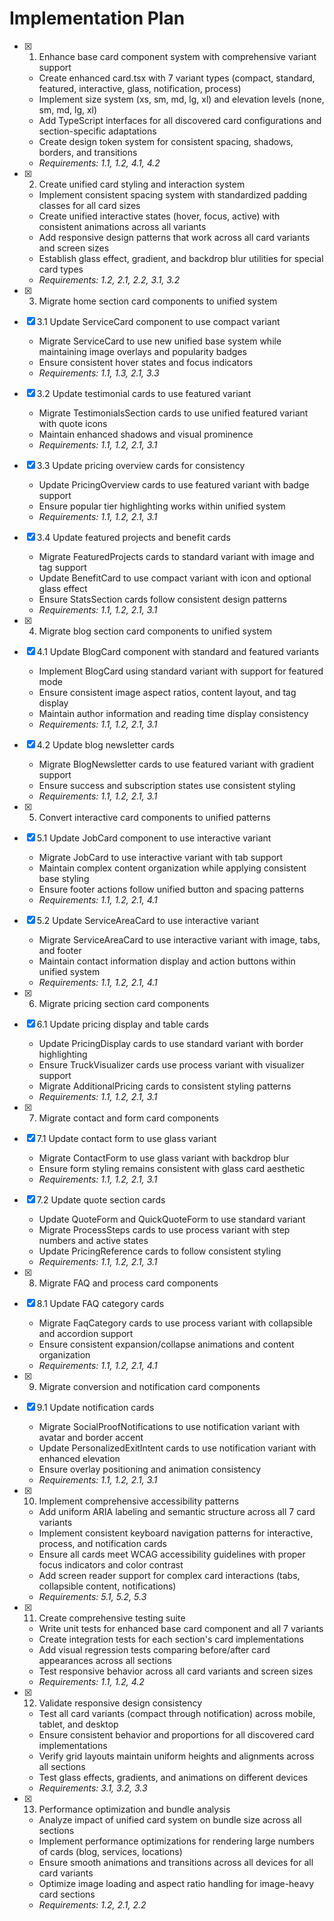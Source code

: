 # Implementation Plan

- [x] 1. Enhance base card component system with comprehensive variant support
  - Create enhanced card.tsx with 7 variant types (compact, standard, featured, interactive, glass, notification, process)
  - Implement size system (xs, sm, md, lg, xl) and elevation levels (none, sm, md, lg, xl)
  - Add TypeScript interfaces for all discovered card configurations and section-specific adaptations
  - Create design token system for consistent spacing, shadows, borders, and transitions
  - _Requirements: 1.1, 1.2, 4.1, 4.2_

- [x] 2. Create unified card styling and interaction system
  - Implement consistent spacing system with standardized padding classes for all card sizes
  - Create unified interactive states (hover, focus, active) with consistent animations across all variants
  - Add responsive design patterns that work across all card variants and screen sizes
  - Establish glass effect, gradient, and backdrop blur utilities for special card types
  - _Requirements: 1.2, 2.1, 2.2, 3.1, 3.2_

- [x] 3. Migrate home section card components to unified system
- [x] 3.1 Update ServiceCard component to use compact variant
  - Migrate ServiceCard to use new unified base system while maintaining image overlays and popularity badges
  - Ensure consistent hover states and focus indicators
  - _Requirements: 1.1, 1.3, 2.1, 3.3_

- [x] 3.2 Update testimonial cards to use featured variant
  - Migrate TestimonialsSection cards to use unified featured variant with quote icons
  - Maintain enhanced shadows and visual prominence
  - _Requirements: 1.1, 1.2, 2.1, 3.1_

- [x] 3.3 Update pricing overview cards for consistency
  - Update PricingOverview cards to use featured variant with badge support
  - Ensure popular tier highlighting works within unified system
  - _Requirements: 1.1, 1.2, 2.1, 3.1_

- [x] 3.4 Update featured projects and benefit cards
  - Migrate FeaturedProjects cards to standard variant with image and tag support
  - Update BenefitCard to use compact variant with icon and optional glass effect
  - Ensure StatsSection cards follow consistent design patterns
  - _Requirements: 1.1, 1.2, 2.1, 3.1_

- [x] 4. Migrate blog section card components to unified system
- [x] 4.1 Update BlogCard component with standard and featured variants
  - Implement BlogCard using standard variant with support for featured mode
  - Ensure consistent image aspect ratios, content layout, and tag display
  - Maintain author information and reading time display consistency
  - _Requirements: 1.1, 1.2, 2.1, 3.1_

- [x] 4.2 Update blog newsletter cards
  - Migrate BlogNewsletter cards to use featured variant with gradient support
  - Ensure success and subscription states use consistent styling
  - _Requirements: 1.1, 1.2, 2.1, 3.1_

- [x] 5. Convert interactive card components to unified patterns
- [x] 5.1 Update JobCard component to use interactive variant
  - Migrate JobCard to use interactive variant with tab support
  - Maintain complex content organization while applying consistent base styling
  - Ensure footer actions follow unified button and spacing patterns
  - _Requirements: 1.1, 1.2, 2.1, 4.1_

- [x] 5.2 Update ServiceAreaCard to use interactive variant
  - Migrate ServiceAreaCard to use interactive variant with image, tabs, and footer
  - Maintain contact information display and action buttons within unified system
  - _Requirements: 1.1, 1.2, 2.1, 4.1_

- [x] 6. Migrate pricing section card components
- [x] 6.1 Update pricing display and table cards
  - Update PricingDisplay cards to use standard variant with border highlighting
  - Ensure TruckVisualizer cards use process variant with visualizer support
  - Migrate AdditionalPricing cards to consistent styling patterns
  - _Requirements: 1.1, 1.2, 2.1, 3.1_

- [x] 7. Migrate contact and form card components
- [x] 7.1 Update contact form to use glass variant
  - Migrate ContactForm to use glass variant with backdrop blur
  - Ensure form styling remains consistent with glass card aesthetic
  - _Requirements: 1.1, 1.2, 2.1, 3.1_

- [x] 7.2 Update quote section cards
  - Update QuoteForm and QuickQuoteForm to use standard variant
  - Migrate ProcessSteps cards to use process variant with step numbers and active states
  - Update PricingReference cards to follow consistent styling
  - _Requirements: 1.1, 1.2, 2.1, 3.1_

- [x] 8. Migrate FAQ and process card components
- [x] 8.1 Update FAQ category cards
  - Migrate FaqCategory cards to use process variant with collapsible and accordion support
  - Ensure consistent expansion/collapse animations and content organization
  - _Requirements: 1.1, 1.2, 2.1, 4.1_

- [x] 9. Migrate conversion and notification card components
- [x] 9.1 Update notification cards
  - Migrate SocialProofNotifications to use notification variant with avatar and border accent
  - Update PersonalizedExitIntent cards to use notification variant with enhanced elevation
  - Ensure overlay positioning and animation consistency
  - _Requirements: 1.1, 1.2, 2.1, 3.1_

- [x] 10. Implement comprehensive accessibility patterns
  - Add uniform ARIA labeling and semantic structure across all 7 card variants
  - Implement consistent keyboard navigation patterns for interactive, process, and notification cards
  - Ensure all cards meet WCAG accessibility guidelines with proper focus indicators and color contrast
  - Add screen reader support for complex card interactions (tabs, collapsible content, notifications)
  - _Requirements: 5.1, 5.2, 5.3_

- [x] 11. Create comprehensive testing suite
  - Write unit tests for enhanced base card component and all 7 variants
  - Create integration tests for each section's card implementations
  - Add visual regression tests comparing before/after card appearances across all sections
  - Test responsive behavior across all card variants and screen sizes
  - _Requirements: 1.1, 1.2, 4.2_

- [x] 12. Validate responsive design consistency
  - Test all card variants (compact through notification) across mobile, tablet, and desktop
  - Ensure consistent behavior and proportions for all discovered card implementations
  - Verify grid layouts maintain uniform heights and alignments across all sections
  - Test glass effects, gradients, and animations on different devices
  - _Requirements: 3.1, 3.2, 3.3_

- [x] 13. Performance optimization and bundle analysis
  - Analyze impact of unified card system on bundle size across all sections
  - Implement performance optimizations for rendering large numbers of cards (blog, services, locations)
  - Ensure smooth animations and transitions across all devices for all card variants
  - Optimize image loading and aspect ratio handling for image-heavy card sections
  - _Requirements: 1.2, 2.1, 2.2_